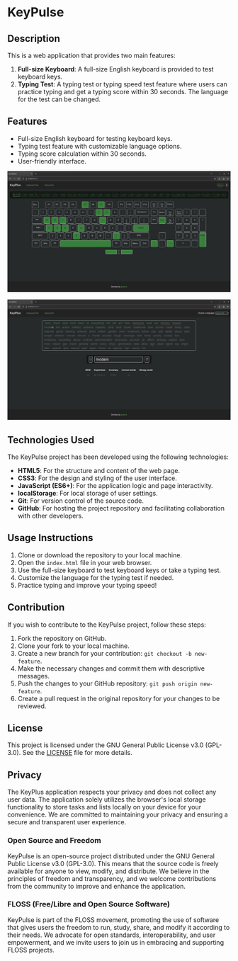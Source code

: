 # KeyPulse 

## Description
This is a web application that provides two main features:

1. **Full-size Keyboard**: A full-size English keyboard is provided to test keyboard keys.
2. **Typing Test**: A typing test or typing speed test feature where users can practice typing and get a typing score within 30 seconds. The language for the test can be changed.

## Features
- Full-size English keyboard for testing keyboard keys.
- Typing test feature with customizable language options.
- Typing score calculation within 30 seconds.
- User-friendly interface.

![Keyboard test](img/kbd-test.png)

![Typing test](img/typing-test.png)


## Technologies Used

The KeyPulse project has been developed using the following technologies:

- **HTML5**: For the structure and content of the web page.
- **CSS3**: For the design and styling of the user interface.
- **JavaScript (ES6+)**: For the application logic and page interactivity.
- **localStorage**: For local storage of user settings.
- **Git**: For version control of the source code.
- **GitHub**: For hosting the project repository and facilitating collaboration with other developers.

## Usage Instructions
1. Clone or download the repository to your local machine.
2. Open the `index.html` file in your web browser.
3. Use the full-size keyboard to test keyboard keys or take a typing test.
4. Customize the language for the typing test if needed.
5. Practice typing and improve your typing speed!
  
## Contribution

If you wish to contribute to the KeyPulse project, follow these steps:

1. Fork the repository on GitHub.
2. Clone your fork to your local machine.
3. Create a new branch for your contribution: `git checkout -b new-feature`.
4. Make the necessary changes and commit them with descriptive messages.
5. Push the changes to your GitHub repository: `git push origin new-feature`.
6. Create a pull request in the original repository for your changes to be reviewed.

## License

This project is licensed under the GNU General Public License v3.0 (GPL-3.0). See the [LICENSE](LICENSE) file for more details.

## Privacy

The KeyPlus application respects your privacy and does not collect any user data. The application solely utilizes the browser's local storage functionality to store tasks and lists locally on your device for your convenience. We are committed to maintaining your privacy and ensuring a secure and transparent user experience.

### Open Source and Freedom

KeyPulse is an open-source project distributed under the GNU General Public License v3.0 (GPL-3.0). This means that the source code is freely available for anyone to view, modify, and distribute. We believe in the principles of freedom and transparency, and we welcome contributions from the community to improve and enhance the application.

### FLOSS (Free/Libre and Open Source Software)

KeyPulse is part of the FLOSS movement, promoting the use of software that gives users the freedom to run, study, share, and modify it according to their needs. We advocate for open standards, interoperability, and user empowerment, and we invite users to join us in embracing and supporting FLOSS projects.



